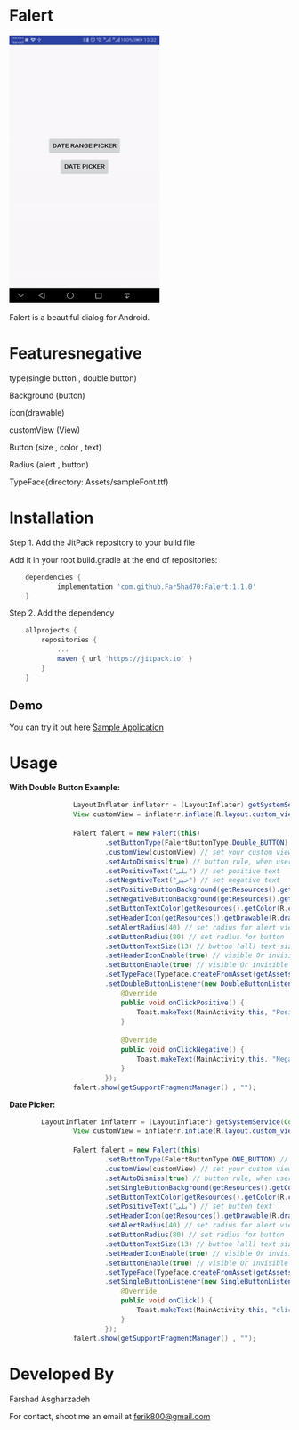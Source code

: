 # Falert

<img src="https://raw.githubusercontent.com/Far5had70/PersianDateRangePicker/master/capture.gif" height="480" width="270">

 Falert is a beautiful dialog for Android.



# Featuresnegative

type(single button , double button)

Background (button)

icon(drawable)

customView (View)

Button (size , color , text)

Radius (alert , button)

TypeFace(directory: Assets/sampleFont.ttf)




# Installation

Step 1. Add the JitPack repository to your build file


Add it in your root build.gradle at the end of repositories:

```gradle
	dependencies {
	        implementation 'com.github.Far5had70:Falert:1.1.0'
	}
```


Step 2. Add the dependency
```gradle
	allprojects {
		repositories {
			...
			maven { url 'https://jitpack.io' }
		}
	}
```




## Demo

You can try it out here [Sample Application](https://github.com/Far5had70/Falert/blob/master/app/src/main/java/com/shaygan/customalert/MainActivity.java)




# Usage



**With Double Button Example:**

```java
                LayoutInflater inflaterr = (LayoutInflater) getSystemService(Context.LAYOUT_INFLATER_SERVICE);
                View customView = inflaterr.inflate(R.layout.custom_view, null, false); // init custum view

                Falert falert = new Falert(this)
                        .setButtonType(FalertButtonType.Double_BUTTON) // FalertButtonType.Double_BUTTON OR FalertButtonType.ONE_BUTTON
                        .customView(customView) // set your custom view here
                        .setAutoDismiss(true) // button rule, when user click on this
                        .setPositiveText("بلی") // set positive text
                        .setNegativeText("خیر") // set negative text
                        .setPositiveButtonBackground(getResources().getColor(R.color.falert_green)) // button (positive) background color
                        .setNegativeButtonBackground(getResources().getColor(R.color.falert_red)) // button (negative) background color
                        .setButtonTextColor(getResources().getColor(R.color.falert_white)) // button (all) text color
                        .setHeaderIcon(getResources().getDrawable(R.drawable.luncher)) // header icon drawable
                        .setAlertRadius(40) // set radius for alert view
                        .setButtonRadius(80) // set radius for button
                        .setButtonTextSize(13) // button (all) text size
                        .setHeaderIconEnable(true) // visible Or invisible Icon Header
                        .setButtonEnable(true) // visible Or invisible Buttons
                        .setTypeFace(Typeface.createFromAsset(getAssets(), "bsans.ttf")) // set typeface
                        .setDoubleButtonListener(new DoubleButtonListener() {
                            @Override
                            public void onClickPositive() {
                                Toast.makeText(MainActivity.this, "Positive", Toast.LENGTH_SHORT).show();
                            }

                            @Override
                            public void onClickNegative() {
                                Toast.makeText(MainActivity.this, "Negative", Toast.LENGTH_SHORT).show();
                            }
                        });
                falert.show(getSupportFragmentManager() , "");
```



**Date Picker:**

```java
        LayoutInflater inflaterr = (LayoutInflater) getSystemService(Context.LAYOUT_INFLATER_SERVICE);
                View customView = inflaterr.inflate(R.layout.custom_view, null, false); // init custum view

                Falert falert = new Falert(this)
                        .setButtonType(FalertButtonType.ONE_BUTTON) // FalertButtonType.Double_BUTTON OR FalertButtonType.ONE_BUTTON
                        .customView(customView) // set your custom view here
                        .setAutoDismiss(true) // button rule, when user click on this
                        .setSingleButtonBackground(getResources().getColor(R.color.falert_green)) // button background color
                        .setButtonTextColor(getResources().getColor(R.color.falert_white)) // button text color
                        .setPositiveText("بلی") // set button text
                        .setHeaderIcon(getResources().getDrawable(R.drawable.luncher)) // header icon drawable
                        .setAlertRadius(40) // set radius for alert view
                        .setButtonRadius(80) // set radius for button
                        .setButtonTextSize(13) // button (all) text size
                        .setHeaderIconEnable(true) // visible Or invisible Icon Header
                        .setButtonEnable(true) // visible Or invisible Buttons
                        .setTypeFace(Typeface.createFromAsset(getAssets(), "bsans.ttf")) // set typeface
                        .setSingleButtonListener(new SingleButtonListener() {
                            @Override
                            public void onClick() {
                                Toast.makeText(MainActivity.this, "click", Toast.LENGTH_SHORT).show();
                            }
                        });
                falert.show(getSupportFragmentManager() , "");
```




# Developed By

Farshad Asgharzadeh

For contact, shoot me an email at ferik800@gmail.com
